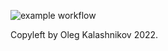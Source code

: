 ![example workflow](https://s1ckoleg/github-actions-basics/actions/workflows/my-basics.yml/badge.svg)

Copyleft by Oleg Kalashnikov 2022.

